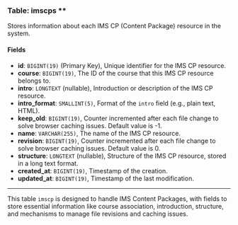 ### Table: imscps **

Stores information about each IMS CP (Content Package) resource in the system.

#### Fields

- **id**: `BIGINT(19)` (Primary Key), Unique identifier for the IMS CP resource.
- **course**: `BIGINT(19)`, The ID of the course that this IMS CP resource belongs to.
- **intro**: `LONGTEXT` (nullable), Introduction or description of the IMS CP resource.
- **intro_format**: `SMALLINT(5)`, Format of the `intro` field (e.g., plain text, HTML).
- **keep_old**: `BIGINT(19)`, Counter incremented after each file change to solve browser caching issues. Default value is -1.
- **name**: `VARCHAR(255)`, The name of the IMS CP resource.
- **revision**: `BIGINT(19)`, Counter incremented after each file change to solve browser caching issues. Default value is 0.
- **structure**: `LONGTEXT` (nullable), Structure of the IMS CP resource, stored in a long text format.
- **created_at**: `BIGINT(19)`, Timestamp of the creation.
- **updated_at**: `BIGINT(19)`, Timestamp of the last modification.

---

This table `imscp` is designed to handle IMS Content Packages, with fields to store essential information like course association, introduction, structure, and mechanisms to manage file revisions and caching issues.
